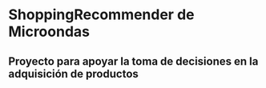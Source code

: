 # ShoppingRecommender de Microondas

## Proyecto para apoyar la toma de decisiones en la adquisición de productos
